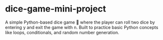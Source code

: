 # dice-game-mini-project
A simple Python-based dice game 🎲 where the player can roll two dice by entering y and exit the game with n. Built to practice basic Python concepts like loops, conditionals, and random number generation.
